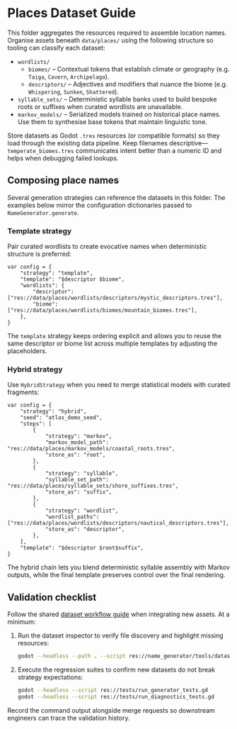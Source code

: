 # Places Dataset Guide

This folder aggregates the resources required to assemble location names. Organise assets beneath `data/places/` using the following structure so tooling can classify each dataset:

- `wordlists/`
  - `biomes/` – Contextual tokens that establish climate or geography (e.g. `Taiga`, `Cavern`, `Archipelago`).
  - `descriptors/` – Adjectives and modifiers that nuance the biome (e.g. `Whispering`, `Sunken`, `Shattered`).
- `syllable_sets/` – Deterministic syllable banks used to build bespoke roots or suffixes when curated wordlists are unavailable.
- `markov_models/` – Serialized models trained on historical place names. Use them to synthesise base tokens that maintain linguistic tone.

Store datasets as Godot `.tres` resources (or compatible formats) so they load through the existing data pipeline. Keep filenames descriptive—`temperate_biomes.tres` communicates intent better than a numeric ID and helps when debugging failed lookups.

## Composing place names

Several generation strategies can reference the datasets in this folder. The examples below mirror the configuration dictionaries passed to `NameGenerator.generate`.

### Template strategy

Pair curated wordlists to create evocative names when deterministic structure is preferred:

```gdscript
var config = {
    "strategy": "template",
    "template": "$descriptor $biome",
    "wordlists": {
        "descriptor": ["res://data/places/wordlists/descriptors/mystic_descriptors.tres"],
        "biome": ["res://data/places/wordlists/biomes/mountain_biomes.tres"],
    },
}
```

The `template` strategy keeps ordering explicit and allows you to reuse the same descriptor or biome list across multiple templates by adjusting the placeholders.

### Hybrid strategy

Use `HybridStrategy` when you need to merge statistical models with curated fragments:

```gdscript
var config = {
    "strategy": "hybrid",
    "seed": "atlas_demo_seed",
    "steps": [
        {
            "strategy": "markov",
            "markov_model_path": "res://data/places/markov_models/coastal_roots.tres",
            "store_as": "root",
        },
        {
            "strategy": "syllable",
            "syllable_set_path": "res://data/places/syllable_sets/shore_suffixes.tres",
            "store_as": "suffix",
        },
        {
            "strategy": "wordlist",
            "wordlist_paths": ["res://data/places/wordlists/descriptors/nautical_descriptors.tres"],
            "store_as": "descriptor",
        },
    ],
    "template": "$descriptor $root$suffix",
}
```

The hybrid chain lets you blend deterministic syllable assembly with Markov outputs, while the final template preserves control over the final rendering.

## Validation checklist

Follow the shared [dataset workflow guide](../../devdocs/tooling.md) when integrating new assets. At a minimum:

1. Run the dataset inspector to verify file discovery and highlight missing resources:
   ```bash
   godot --headless --path . --script res://name_generator/tools/dataset_inspector.gd
   ```
2. Execute the regression suites to confirm new datasets do not break strategy expectations:
   ```bash
   godot --headless --script res://tests/run_generator_tests.gd
   godot --headless --script res://tests/run_diagnostics_tests.gd
   ```

Record the command output alongside merge requests so downstream engineers can trace the validation history.
